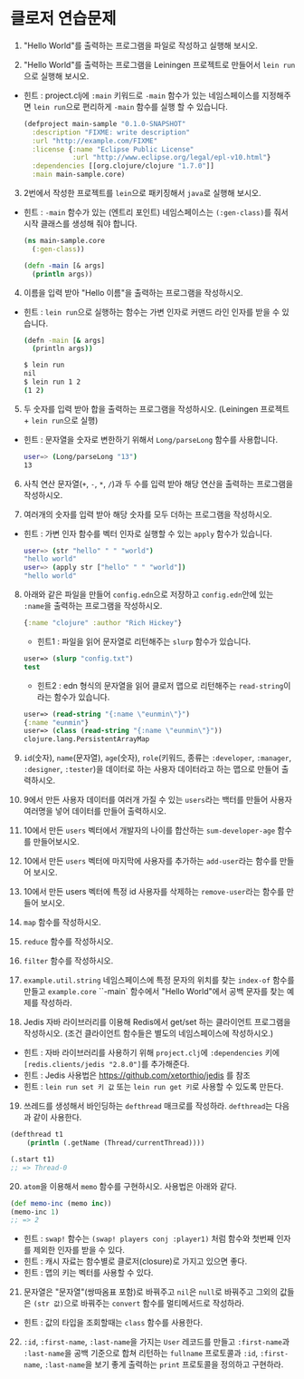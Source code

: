 # 클로저 연습문제

1. "Hello World"를 출력하는 프로그램을 파일로 작성하고 실행해 보시오.

2. "Hello World"를 출력하는 프로그램을 Leiningen 프로젝트로 만들어서 `lein run`으로 실행해 보시오.
  - 힌트 : project.clj에 `:main` 키워드로 `-main` 함수가 있는 네임스페이스를 지정해주면
    `lein run`으로 편리하게 `-main` 함수를 실행 할 수 있습니다.
    ```clojure
    (defproject main-sample "0.1.0-SNAPSHOT"
      :description "FIXME: write description"
      :url "http://example.com/FIXME"
      :license {:name "Eclipse Public License"
                :url "http://www.eclipse.org/legal/epl-v10.html"}
      :dependencies [[org.clojure/clojure "1.7.0"]]
      :main main-sample.core)
    ```

3. 2번에서 작성한 프로젝트를 `lein`으로 패키징해서 `java`로 실행해 보시오.
  - 힌트 : `-main` 함수가 있는 (엔트리 포인트) 네임스페이스는 `(:gen-class)`를 줘서 시작 클래스를
    생성해 줘야 합니다.
    ```clojure
    (ns main-sample.core
      (:gen-class))

    (defn -main [& args]
      (println args))
    ```

4. 이름을 입력 받아 "Hello 이름"을 출력하는 프로그램을 작성하시오.
  - 힌트 : `lein run`으로 실행하는 함수는 가변 인자로 커맨드 라인 인자를 받을 수 있습니다.
      ```bash
      (defn -main [& args]
        (println args))
    
      $ lein run
      nil
      $ lein run 1 2
      (1 2)
      ```

5. 두 숫자를 입력 받아 합을 출력하는 프로그램을 작성하시오. (Leiningen 프로젝트 + `lein run`으로 실행)
  - 힌트 : 문자열을 숫자로 변한하기 위해서 `Long/parseLong` 함수를 사용합니다.
    ```bash
    user=> (Long/parseLong "13")
    13
    ```

6. 사칙 연산 문자열(`+`, `-`, `*`, `/`)과 두 수를 입력 받아 해당 연산을 출력하는 프로그램을 작성하시오.

7. 여러개의 숫자를 입력 받아 해당 숫자를 모두 더하는 프로그램을 작성하시오.
  - 힌트 : 가변 인자 함수를 벡터 인자로 실행할 수 있는 `apply` 함수가 있습니다.
    ```bash
    user=> (str "hello" " " "world")
    "hello world"
    user=> (apply str ["hello" " " "world"])
    "hello world"
    ```

8. 아래와 같은 파일을 만들어 `config.edn`으로 저장하고 `config.edn`안에 있는 `:name`을 출력하는
   프로그램을 작성하시오.

   ```clojure
   {:name "clojure" :author "Rich Hickey"}
   ```
   
   - 힌트1 : 파일을 읽어 문자열로 리턴해주는 `slurp` 함수가 있습니다.
    ```clojure
    user=> (slurp "config.txt")
    test
    ```
   - 힌트2 : edn 형식의 문자열을 읽어 클로저 맵으로 리턴해주는 `read-string`이라는 함수가 있습니다.
    ```clojure
    user=> (read-string "{:name \"eunmin\"}")
    {:name "eunmin"}
    user=> (class (read-string "{:name \"eunmin\"}"))
    clojure.lang.PersistentArrayMap
    ```
    
9. `id`(숫자), `name`(문자열), `age`(숫자), `role`(키워드, 종류는 `:developer`, `:manager`, `:designer`, `:tester`)을 
   데이터로 하는 사용자 데이터라고 하는 맵으로 만들어 출력하시오.

10. 9에서 만든 사용자 데이터를 여러개 가질 수 있는 `users`라는 백터를 만들어 사용자 여러명을 넣어 데이터를 만들어 출력하시오.

11. 10에서 만든 `users` 벡터에서 개발자의 나이를 합산하는 `sum-developer-age` 함수를 만들어보시오.

12. 10에서 만든 `users` 벡터에 마지막에 사용자를 추가하는 `add-user`라는 함수를 만들어 보시오.

13. 10에서 만든 users 벡터에 특정 id 사용자를 삭제하는 `remove-user`라는 함수를 만들어 보시오.

14. `map` 함수를 작성하시오.

15. `reduce` 함수를 작성하시오.

16. `filter` 함수를 작성하시오.

17. `example.util.string` 네임스페이스에 특정 문자의 위치를 찾는 `index-of` 함수를 만들고 
    `example.core` ``-main` 함수에서 "Hello World"에서 공백 문자를 찾는 예제를 작성하라.

18. Jedis 자바 라이브러리를 이용해 Redis에서 get/set 하는 클라이언트 프로그램을 작성하시오. (조건 클라이언트 함수들은 별도의 네임스페이스에 작성하시오.)
  - 힌트 : 자바 라이브러리를 사용하기 위해 `project.clj`에 `:dependencies` 키에 `[redis.clients/jedis "2.8.0"]`를 추가해준다.
  - 힌트 : Jedis 사용법은 https://github.com/xetorthio/jedis 를    참조
  - 힌트 : `lein run set 키 값` 또는 `lein run get 키`로 사용할 수 있도록 만든다.
   
19. 쓰레드를 생성해서 바인딩하는 `defthread` 매크로를 작성하라. `defthread`는 다음과 같이 사용한다.
  
  ```clojure
  (defthread t1
      (println (.getName (Thread/currentThread))))

  (.start t1)
  ;; => Thread-0
  ```
  
20. `atom`을 이용해서 `memo` 함수를 구현하시오. 사용법은 아래와 같다.
  ```clojure
  (def memo-inc (memo inc))
  (memo-inc 1)
  ;; => 2
  ```
  - 힌트 : `swap!` 함수는 `(swap! players conj :player1)` 처럼 함수와 첫번째 인자를 제외한 인자를 받을 수 있다.
  - 힌트 : 캐시 자료는 함수별로 클로저(closure)로 가지고 있으면 좋다.
  - 힌트 : 맵의 키는 벡터를 사용할 수 있다.
  
21. 문자열은 "문자열"(쌍따옴표 포함)로 바꿔주고 `nil`은 `null`로 바꿔주고 그외의 값들은 `(str 값)`으로 바꿔주는 `convert` 함수를
  멀티메서드로 작성하라. 
  - 힌트 : 값의 타입을 조회할때는 `class` 함수를 사용한다.

22. `:id`, `:first-name`, `:last-name`을 가지는 `User` 레코드를 만들고 `:first-name`과 
  `:last-name`을 공백 기준으로 합쳐 리턴하는 `fullname` 프로토콜과 `:id`, `:first-name`, `:last-name`을 보기 좋게 출력하는
  `print` 프로토콜을 정의하고 구현하라.
 
